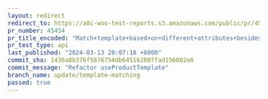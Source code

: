 ```yaml
---
layout: redirect
redirect_to: https://a8c-woo-test-reports.s3.amazonaws.com/public/pr/45454/api/index.html
pr_number: 45454
pr_title_encoded: "Match+template+based+on+different+attributes+besides+product+types"
pr_test_type: api
last_published: "2024-03-13 20:07:18 +0000"
commit_sha: 1436a8b376f5876754db645162007fad156002e6
commit_message: "Refactor useProductTemplate"
branch_name: update/template-matching
passed: true
---
```

